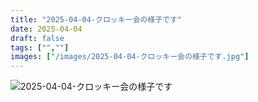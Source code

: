 ```yaml
---
title: "2025-04-04-クロッキー会の様子です"
date: 2025-04-04
draft: false
tags: ["",""]
images: ["/images/2025-04-04-クロッキー会の様子です.jpg"]
---
```


![2025-04-04-クロッキー会の様子です](/images/2025-04-04-クロッキー会の様子です.jpg)
